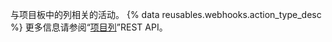 与项目板中的列相关的活动。 {% data reusables.webhooks.action_type_desc %} 更多信息请参阅“[项目列](/v3/projects/columns)”REST API。
